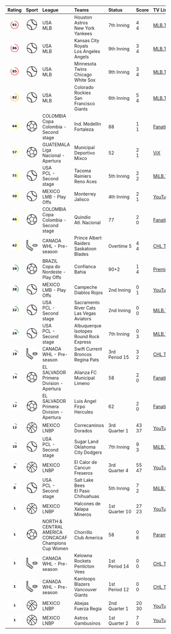 | Rating                                                                                                                                 | Sport                                                                                                                | League                                                  | Teams                                       | Status         | Score    | TV Listing                                                                                                      |
|:---------------------------------------------------------------------------------------------------------------------------------------|:---------------------------------------------------------------------------------------------------------------------|:--------------------------------------------------------|:--------------------------------------------|:---------------|:---------|:----------------------------------------------------------------------------------------------------------------|
| <img src="https://raw.githubusercontent.com/BlakeDuncan25/Donut-SVG-Ratings/bac4e4a278175106499642192132b1786a9aec38/91.svg" alt="91"> | <img src="https://raw.githubusercontent.com/BlakeDuncan25/Donut-SVG-Ratings/master/baseball.png" alt="Baseball">     | USA<br>MLB                                              | Houston Astros<br>New York Yankees          | 7th Inning     | 4<br>4   | <a href="https://www.mlb.com/live-stream-games">MLB.TV</a>                                                      |
| <img src="https://raw.githubusercontent.com/BlakeDuncan25/Donut-SVG-Ratings/bac4e4a278175106499642192132b1786a9aec38/86.svg" alt="86"> | <img src="https://raw.githubusercontent.com/BlakeDuncan25/Donut-SVG-Ratings/master/baseball.png" alt="Baseball">     | USA<br>MLB                                              | Kansas City Royals<br>Los Angeles Angels    | 9th Inning     | 3<br>4   | <a href="https://www.mlb.com/live-stream-games">MLB.TV</a>                                                      |
| <img src="https://raw.githubusercontent.com/BlakeDuncan25/Donut-SVG-Ratings/bac4e4a278175106499642192132b1786a9aec38/85.svg" alt="85"> | <img src="https://raw.githubusercontent.com/BlakeDuncan25/Donut-SVG-Ratings/master/baseball.png" alt="Baseball">     | USA<br>MLB                                              | Minnesota Twins<br>Chicago White Sox        | 9th Inning     | 3<br>4   | <a href="https://www.mlb.com/live-stream-games">MLB.TV</a>                                                      |
| <img src="https://raw.githubusercontent.com/BlakeDuncan25/Donut-SVG-Ratings/bac4e4a278175106499642192132b1786a9aec38/82.svg" alt="82"> | <img src="https://raw.githubusercontent.com/BlakeDuncan25/Donut-SVG-Ratings/master/baseball.png" alt="Baseball">     | USA<br>MLB                                              | Colorado Rockies<br>San Francisco Giants    | 6th Inning     | 5<br>4   | <a href="https://www.mlb.com/live-stream-games">MLB.TV</a>                                                      |
| <img src="https://raw.githubusercontent.com/BlakeDuncan25/Donut-SVG-Ratings/bac4e4a278175106499642192132b1786a9aec38/64.svg" alt="64"> | <img src="https://raw.githubusercontent.com/BlakeDuncan25/Donut-SVG-Ratings/master/soccer.png" alt="Soccer">         | COLOMBIA<br>Copa Colombia - Second stage                | Ind. Medellin<br>Fortaleza                  | 88             | 1<br>1   | <a href="https://watch.fanatiz.com/channels">Fanatiz</a>                                                        |
| <img src="https://raw.githubusercontent.com/BlakeDuncan25/Donut-SVG-Ratings/bac4e4a278175106499642192132b1786a9aec38/57.svg" alt="57"> | <img src="https://raw.githubusercontent.com/BlakeDuncan25/Donut-SVG-Ratings/master/soccer.png" alt="Soccer">         | GUATEMALA<br>Liga Nacional - Apertura                   | Municipal<br>Deportivo Mixco                | 52             | 2<br>1   | <a href="https://vix.com/es-es/deportes">ViX</a>                                                                |
| <img src="https://raw.githubusercontent.com/BlakeDuncan25/Donut-SVG-Ratings/bac4e4a278175106499642192132b1786a9aec38/51.svg" alt="51"> | <img src="https://raw.githubusercontent.com/BlakeDuncan25/Donut-SVG-Ratings/master/baseball.png" alt="Baseball">     | USA<br>PCL - Second stage                               | Tacoma Rainiers<br>Reno Aces                | 5th Inning     | 2<br>2   | <a href="https://www.milb.com/live-stream-games/2025/09/02">MiLB.TV</a>                                         |
| <img src="https://raw.githubusercontent.com/BlakeDuncan25/Donut-SVG-Ratings/bac4e4a278175106499642192132b1786a9aec38/50.svg" alt="50"> | <img src="https://raw.githubusercontent.com/BlakeDuncan25/Donut-SVG-Ratings/master/baseball.png" alt="Baseball">     | MEXICO<br>LMB - Play Offs                               | Monterrey<br>Jalisco                        | 4th Inning     | 2<br>1   | <a href="https://www.youtube.com/results?search_query=liga+mexicana+de+beisbol&sp=EgYIAxABGAI%253D">YouTube</a> |
| <img src="https://raw.githubusercontent.com/BlakeDuncan25/Donut-SVG-Ratings/bac4e4a278175106499642192132b1786a9aec38/46.svg" alt="46"> | <img src="https://raw.githubusercontent.com/BlakeDuncan25/Donut-SVG-Ratings/master/soccer.png" alt="Soccer">         | COLOMBIA<br>Copa Colombia - Second stage                | Quindio<br>Atl. Nacional                    | 77             | 2<br>0   | <a href="https://watch.fanatiz.com/channels">Fanatiz</a>                                                        |
| <img src="https://raw.githubusercontent.com/BlakeDuncan25/Donut-SVG-Ratings/bac4e4a278175106499642192132b1786a9aec38/42.svg" alt="42"> | <img src="https://raw.githubusercontent.com/BlakeDuncan25/Donut-SVG-Ratings/master/hockey.png" alt="Ice Hockey">     | CANADA<br>WHL - Pre-season                              | Prince Albert Raiders<br>Saskatoon Blades   | Overtime 5     | 4<br>4   | <a href="https://watch.chl.ca/whl_chl">CHL TV</a>                                                               |
| <img src="https://raw.githubusercontent.com/BlakeDuncan25/Donut-SVG-Ratings/bac4e4a278175106499642192132b1786a9aec38/39.svg" alt="39"> | <img src="https://raw.githubusercontent.com/BlakeDuncan25/Donut-SVG-Ratings/master/soccer.png" alt="Soccer">         | BRAZIL<br>Copa do Nordeste - Play Offs                  | Confianca<br>Bahia                          | 90+2           | 1<br>4   | <a href="https://www.sling.com/international/brazilian">Premiere</a>                                            |
| <img src="https://raw.githubusercontent.com/BlakeDuncan25/Donut-SVG-Ratings/bac4e4a278175106499642192132b1786a9aec38/38.svg" alt="38"> | <img src="https://raw.githubusercontent.com/BlakeDuncan25/Donut-SVG-Ratings/master/baseball.png" alt="Baseball">     | MEXICO<br>LMB - Play Offs                               | Campeche<br>Diablos Rojos                   | 2nd Inning     | 0<br>1   | <a href="https://www.youtube.com/results?search_query=liga+mexicana+de+beisbol&sp=EgYIAxABGAI%253D">YouTube</a> |
| <img src="https://raw.githubusercontent.com/BlakeDuncan25/Donut-SVG-Ratings/bac4e4a278175106499642192132b1786a9aec38/32.svg" alt="32"> | <img src="https://raw.githubusercontent.com/BlakeDuncan25/Donut-SVG-Ratings/master/baseball.png" alt="Baseball">     | USA<br>PCL - Second stage                               | Sacramento River Cats<br>Las Vegas Aviators | 2nd Inning     | 0<br>0   | <a href="https://www.milb.com/live-stream-games/2025/09/02">MiLB.TV</a>                                         |
| <img src="https://raw.githubusercontent.com/BlakeDuncan25/Donut-SVG-Ratings/bac4e4a278175106499642192132b1786a9aec38/24.svg" alt="24"> | <img src="https://raw.githubusercontent.com/BlakeDuncan25/Donut-SVG-Ratings/master/baseball.png" alt="Baseball">     | USA<br>PCL - Second stage                               | Albuquerque Isotopes<br>Round Rock Express  | 7th Inning     | 0<br>3   | <a href="https://www.milb.com/live-stream-games/2025/09/02">MiLB.TV</a>                                         |
| <img src="https://raw.githubusercontent.com/BlakeDuncan25/Donut-SVG-Ratings/bac4e4a278175106499642192132b1786a9aec38/19.svg" alt="19"> | <img src="https://raw.githubusercontent.com/BlakeDuncan25/Donut-SVG-Ratings/master/hockey.png" alt="Ice Hockey">     | CANADA<br>WHL - Pre-season                              | Swift Current Broncos<br>Regina Pats        | 3rd Period 15  | 3<br>2   | <a href="https://watch.chl.ca/whl_chl">CHL TV</a>                                                               |
| <img src="https://raw.githubusercontent.com/BlakeDuncan25/Donut-SVG-Ratings/bac4e4a278175106499642192132b1786a9aec38/14.svg" alt="14"> | <img src="https://raw.githubusercontent.com/BlakeDuncan25/Donut-SVG-Ratings/master/soccer.png" alt="Soccer">         | EL SALVADOR<br>Primera Division - Apertura              | Alianza FC<br>Municipal Limeno              | 58             | 2<br>0   | <a href="https://watch.fanatiz.com/channels">Fanatiz</a>                                                        |
| <img src="https://raw.githubusercontent.com/BlakeDuncan25/Donut-SVG-Ratings/bac4e4a278175106499642192132b1786a9aec38/12.svg" alt="12"> | <img src="https://raw.githubusercontent.com/BlakeDuncan25/Donut-SVG-Ratings/master/soccer.png" alt="Soccer">         | EL SALVADOR<br>Primera Division - Apertura              | Luis Angel Firpo<br>Hercules                | 62             | 2<br>0   | <a href="https://watch.fanatiz.com/channels">Fanatiz</a>                                                        |
| <img src="https://raw.githubusercontent.com/BlakeDuncan25/Donut-SVG-Ratings/bac4e4a278175106499642192132b1786a9aec38/12.svg" alt="12"> | <img src="https://raw.githubusercontent.com/BlakeDuncan25/Donut-SVG-Ratings/master/basketball.png" alt="Basketball"> | MEXICO<br>LNBP                                          | Correcaminos<br>Dorados                     | 3rd Quarter 1  | 43<br>37 | <a href="https://www.youtube.com/@LNBPOFICIAL/streams">YouTube</a>                                              |
| <img src="https://raw.githubusercontent.com/BlakeDuncan25/Donut-SVG-Ratings/bac4e4a278175106499642192132b1786a9aec38/10.svg" alt="10"> | <img src="https://raw.githubusercontent.com/BlakeDuncan25/Donut-SVG-Ratings/master/baseball.png" alt="Baseball">     | USA<br>PCL - Second stage                               | Sugar Land<br>Oklahoma City Dodgers         | 7th Inning     | 9<br>3   | <a href="https://www.milb.com/live-stream-games/2025/09/02">MiLB.TV</a>                                         |
| <img src="https://raw.githubusercontent.com/BlakeDuncan25/Donut-SVG-Ratings/bac4e4a278175106499642192132b1786a9aec38/9.svg" alt="9">   | <img src="https://raw.githubusercontent.com/BlakeDuncan25/Donut-SVG-Ratings/master/basketball.png" alt="Basketball"> | MEXICO<br>LNBP                                          | El Calor de Cancun<br>Freseros              | 3rd Quarter 4  | 55<br>47 | <a href="https://www.youtube.com/@LNBPOFICIAL/streams">YouTube</a>                                              |
| <img src="https://raw.githubusercontent.com/BlakeDuncan25/Donut-SVG-Ratings/bac4e4a278175106499642192132b1786a9aec38/8.svg" alt="8">   | <img src="https://raw.githubusercontent.com/BlakeDuncan25/Donut-SVG-Ratings/master/baseball.png" alt="Baseball">     | USA<br>PCL - Second stage                               | Salt Lake Bees<br>El Paso Chihuahuas        | 5th Inning     | 7<br>2   | <a href="https://www.milb.com/live-stream-games/2025/09/02">MiLB.TV</a>                                         |
| <img src="https://raw.githubusercontent.com/BlakeDuncan25/Donut-SVG-Ratings/bac4e4a278175106499642192132b1786a9aec38/1.svg" alt="1">   | <img src="https://raw.githubusercontent.com/BlakeDuncan25/Donut-SVG-Ratings/master/basketball.png" alt="Basketball"> | MEXICO<br>LNBP                                          | Halcones de Xalapa<br>Mineros               | 1st Quarter 10 | 27<br>23 | <a href="https://www.youtube.com/@LNBPOFICIAL/streams">YouTube</a>                                              |
| <img src="https://raw.githubusercontent.com/BlakeDuncan25/Donut-SVG-Ratings/bac4e4a278175106499642192132b1786a9aec38/1.svg" alt="1">   | <img src="https://raw.githubusercontent.com/BlakeDuncan25/Donut-SVG-Ratings/master/soccer.png" alt="Soccer">         | NORTH & CENTRAL AMERICA<br>CONCACAF Champions Cup Women | Chorrillo<br>Club America                   | 58             | 0<br>6   | <a href="https://www.paramountplus.com/shows/concacaf-w-champions-cup/">Paramount+</a>                          |
| <img src="https://raw.githubusercontent.com/BlakeDuncan25/Donut-SVG-Ratings/bac4e4a278175106499642192132b1786a9aec38/1.svg" alt="1">   | <img src="https://raw.githubusercontent.com/BlakeDuncan25/Donut-SVG-Ratings/master/hockey.png" alt="Ice Hockey">     | CANADA<br>WHL - Pre-season                              | Kelowna Rockets<br>Penticton Vees           | 1st Period 14  | 0<br>0   | <a href="https://watch.chl.ca/whl_chl">CHL TV</a>                                                               |
| <img src="https://raw.githubusercontent.com/BlakeDuncan25/Donut-SVG-Ratings/bac4e4a278175106499642192132b1786a9aec38/1.svg" alt="1">   | <img src="https://raw.githubusercontent.com/BlakeDuncan25/Donut-SVG-Ratings/master/hockey.png" alt="Ice Hockey">     | CANADA<br>WHL - Pre-season                              | Kamloops Blazers<br>Vancouver Giants        | 1st Period 12  | 0<br>0   | <a href="https://watch.chl.ca/whl_chl">CHL TV</a>                                                               |
| <img src="https://raw.githubusercontent.com/BlakeDuncan25/Donut-SVG-Ratings/bac4e4a278175106499642192132b1786a9aec38/1.svg" alt="1">   | <img src="https://raw.githubusercontent.com/BlakeDuncan25/Donut-SVG-Ratings/master/basketball.png" alt="Basketball"> | MEXICO<br>LNBP                                          | Abejas<br>Fuerza Regia                      | 2nd Quarter 1  | 20<br>30 | <a href="https://www.youtube.com/@LNBPOFICIAL/streams">YouTube</a>                                              |
| <img src="https://raw.githubusercontent.com/BlakeDuncan25/Donut-SVG-Ratings/bac4e4a278175106499642192132b1786a9aec38/1.svg" alt="1">   | <img src="https://raw.githubusercontent.com/BlakeDuncan25/Donut-SVG-Ratings/master/basketball.png" alt="Basketball"> | MEXICO<br>LNBP                                          | Astros<br>Gambusinos                        | 1st Quarter 2  | 7<br>0   | <a href="https://www.youtube.com/@LNBPOFICIAL/streams">YouTube</a>                                              |
